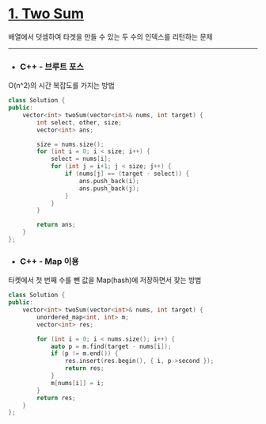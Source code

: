 # [1. Two Sum](https://leetcode.com/problems/two-sum/)

배열에서 덧셈하여 타겟을 만들 수 있는 두 수의 인덱스를 리턴하는 문제

---------------------------

* ### C++ - 브루트 포스 
 
O(n^2)의 시간 복잡도를 가지는 방법

```c++
class Solution {
public:
	vector<int> twoSum(vector<int>& nums, int target) {
		int select, other, size;
		vector<int> ans;

		size = nums.size();
		for (int i = 0; i < size; i++) {
			select = nums[i];
			for (int j = i+1; j < size; j++) {
				if (nums[j] == (target - select)) {
					ans.push_back(i);
					ans.push_back(j);
				}
			}
		}

		return ans;
	}
};
```

* ### C++ - Map 이용

타켓에서 첫 번째 수를 뺀 값을 Map(hash)에 저장하면서 찾는 방법

```c++
class Solution {
public:
	vector<int> twoSum(vector<int>& nums, int target) {
		unordered_map<int, int> m;
		vector<int> res;

		for (int i = 0; i < nums.size(); i++) {
			auto p = m.find(target - nums[i]);
			if (p != m.end()) {
				res.insert(res.begin(), { i, p->second });
				return res;
			}
			m[nums[i]] = i;
		}
		return res;
	}
};
```
